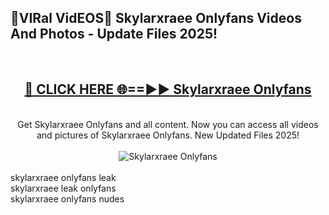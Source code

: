 <h2>🔴VIRal VidEOS🔴 Skylarxraee Onlyfans Videos And Photos - Update Files 2025!</h2>
<br>
<div align="center">
<h2><a href="https://virallinks.top/odZfE0" rel="nofollow">🔴 CLICK HERE 🌐==►► Skylarxraee Onlyfans</a></h2>
<br>
Get Skylarxraee Onlyfans and all content. Now you can access all videos and pictures of Skylarxraee Onlyfans. New Updated Files 2025!
<br>
<br>
<a href="https://virallinks.top/odZfE0" rel="nofollow" data-target="animated-image.originalLink"><img src="https://i.imgur.com/dJHk4Zq.gif)" alt="Skylarxraee Onlyfans" style="max-width: 100%; display: inline-block;" data-target="animated-image.originalImage"></a>
</div>
<br>
skylarxraee onlyfans leak<br>
skylarxraee leak onlyfans<br>
skylarxraee onlyfans nudes